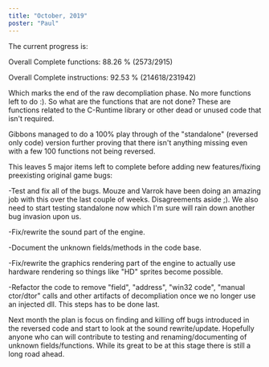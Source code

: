 ```yaml
---
title: "October, 2019"
poster: "Paul"
---
```


The current progress is:


Overall Complete functions: 88.26 % (2573/2915)

Overall Complete instructions: 92.53 % (214618/231942)


Which marks the end of the raw decompliation phase. No more functions left to do :). So what are the functions that are not done? These are functions related to the C-Runtime library or other dead or unused code that isn't required.

Gibbons managed to do a 100% play through of the "standalone" (reversed only code) version further proving that there isn't anything missing even with a few 100 functions not being reversed.

This leaves 5 major items left to complete before adding new features/fixing preexisting original game bugs:

-Test and fix all of the bugs. Mouze and Varrok have been doing an amazing job with this over the last couple of weeks. Disagreements aside ;). We also need to start testing standalone now which I'm sure will rain down another bug invasion upon us.

 -Fix/rewrite the sound part of the engine. 

-Document the unknown fields/methods in the code base.

-Fix/rewrite the graphics rendering part of the engine to actually use hardware rendering so things like "HD" sprites become possible.

-Refactor the code to remove "field", "address", "win32 code", "manual ctor/dtor" calls and other artifacts of decompliation once we no longer use an injected dll. This steps has to be done last.

Next month the plan is focus on finding and killing off bugs introduced in the reversed code and start to look at the sound rewrite/update. Hopefully anyone who can will contribute to testing and renaming/documenting of unknown fields/functions. While its great to be at this stage there is still a long road ahead.

